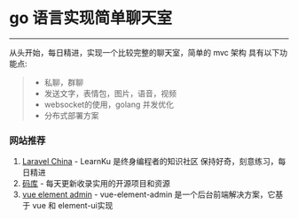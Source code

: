 # go 语言实现简单聊天室

------

从头开始，每日精进，实现一个比较完整的聊天室，简单的 mvc 架构 具有以下功能点:

> * 私聊，群聊
> * 发送文字，表情包，图片，语音，视频
> * websocket的使用，golang 并发优化
> * 分布式部署方案

### 网站推荐
1. [Laravel China](https://learnku.com "Laravel China") - LearnKu 是终身编程者的知识社区
保持好奇，刻意练习，每日精进
2. [码库](https://www.ctolib.com/ "码库") - 每天更新收录实用的开源项目和资源
3. [vue element admin](https://panjiachen.github.io/vue-element-admin-site/zh/guide/ "vue element admin") - vue-element-admin 是一个后台前端解决方案，它基于 vue 和 element-ui实现
